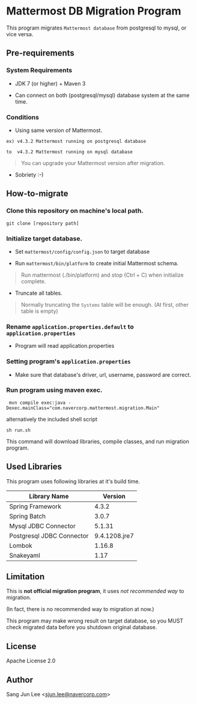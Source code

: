 # Mattermost DB Migration Program

This program migrates `Mattermost database` from postgresql to mysql, or vice versa.

## Pre-requirements

### System Requirements

* JDK 7 (or higher) + Maven 3

* Can connect on both (postgresql/mysql) database system at the same time.

### Conditions

* Using same version of Mattermost.
 
 ```
ex) v4.3.2 Mattermost running on postgresql database
 
 to  v4.3.2 Mattermost running on mysql database
 ```
 
  > You can upgrade your Mattermost version after migration.

* Sobriety :-)

## How-to-migrate

### Clone this repository on machine's local path.
`git clone [repository path]`

### Initialize target database.

* Set `mattermost/config/config.json` to target database

* Run `mattermost/bin/platform` to create initial Mattermost schema.

> Run mattermost (./bin/platform) and stop (Ctrl + C) when initialize complete.

* Truncate all tables.

>Normally truncating the `Systems` table will be enough. (At first, other table is empty)

### Rename `application.properties.default` to `application.properties`

* Program will read application.properties

### Setting program's `application.properties`

* Make sure that database's driver, url, username, password are correct.


### Run program using maven exec. 

```
 mvn compile exec:java -Dexec.mainClass="com.navercorp.mattermost.migration.Main"
```
alternatively the included shell script

```
sh run.sh
```

This command will download libraries, compile classes, and run migration program.

## Used Libraries

This program uses following libraries at it's build time.

|Library Name| Version|
|---|---|
|Spring Framework|4.3.2|
|Spring Batch|3.0.7|
|Mysql JDBC Connector|5.1.31|
|Postgresql JDBC Connector|9.4.1208.jre7|
|Lombok|1.16.8|
|Snakeyaml|1.17|


## Limitation

This is **not official migration program**, it uses *not recommended way* to migration.

(In fact, there is no recommended way to migration at now.)
 
This program may make wrong result on target database, so you MUST check migrated data before you shutdown original database.

## License

Apache License 2.0

## Author

Sang Jun Lee \<sjun.lee@navercorp.com\>
